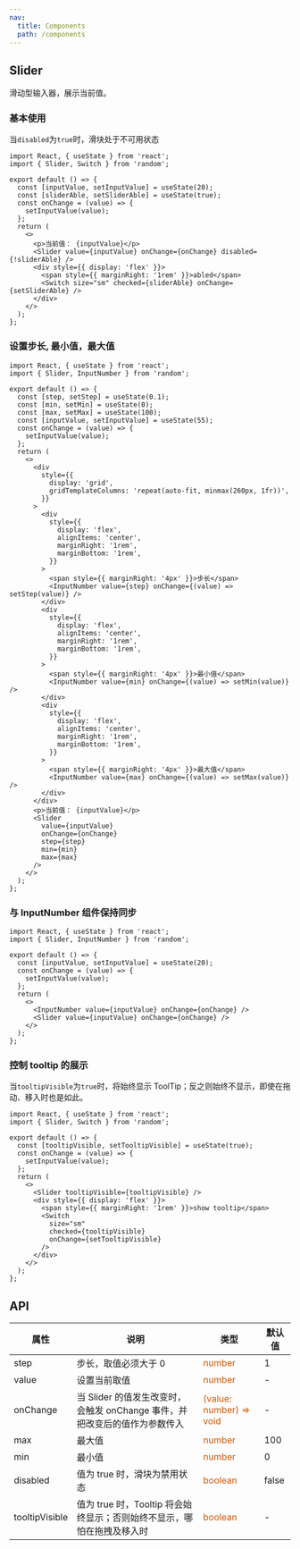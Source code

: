 ```yaml
---
nav:
  title: Components
  path: /components
---
```


## Slider

滑动型输入器，展示当前值。

### 基本使用

当`disabled`为`true`时，滑块处于不可用状态

```tsx
import React, { useState } from 'react';
import { Slider, Switch } from 'random';

export default () => {
  const [inputValue, setInputValue] = useState(20);
  const [sliderAble, setSliderAble] = useState(true);
  const onChange = (value) => {
    setInputValue(value);
  };
  return (
    <>
      <p>当前值： {inputValue}</p>
      <Slider value={inputValue} onChange={onChange} disabled={!sliderAble} />
      <div style={{ display: 'flex' }}>
        <span style={{ marginRight: '1rem' }}>abled</span>
        <Switch size="sm" checked={sliderAble} onChange={setSliderAble} />
      </div>
    </>
  );
};
```

### 设置步长, 最小值，最大值

```tsx
import React, { useState } from 'react';
import { Slider, InputNumber } from 'random';

export default () => {
  const [step, setStep] = useState(0.1);
  const [min, setMin] = useState(0);
  const [max, setMax] = useState(100);
  const [inputValue, setInputValue] = useState(55);
  const onChange = (value) => {
    setInputValue(value);
  };
  return (
    <>
      <div
        style={{
          display: 'grid',
          gridTemplateColumns: 'repeat(auto-fit, minmax(260px, 1fr))',
        }}
      >
        <div
          style={{
            display: 'flex',
            alignItems: 'center',
            marginRight: '1rem',
            marginBottom: '1rem',
          }}
        >
          <span style={{ marginRight: '4px' }}>步长</span>
          <InputNumber value={step} onChange={(value) => setStep(value)} />
        </div>
        <div
          style={{
            display: 'flex',
            alignItems: 'center',
            marginRight: '1rem',
            marginBottom: '1rem',
          }}
        >
          <span style={{ marginRight: '4px' }}>最小值</span>
          <InputNumber value={min} onChange={(value) => setMin(value)} />
        </div>
        <div
          style={{
            display: 'flex',
            alignItems: 'center',
            marginRight: '1rem',
            marginBottom: '1rem',
          }}
        >
          <span style={{ marginRight: '4px' }}>最大值</span>
          <InputNumber value={max} onChange={(value) => setMax(value)} />
        </div>
      </div>
      <p>当前值： {inputValue}</p>
      <Slider
        value={inputValue}
        onChange={onChange}
        step={step}
        min={min}
        max={max}
      />
    </>
  );
};
```

### 与 InputNumber 组件保持同步

```tsx
import React, { useState } from 'react';
import { Slider, InputNumber } from 'random';

export default () => {
  const [inputValue, setInputValue] = useState(20);
  const onChange = (value) => {
    setInputValue(value);
  };
  return (
    <>
      <InputNumber value={inputValue} onChange={onChange} />
      <Slider value={inputValue} onChange={onChange} />
    </>
  );
};
```

### 控制 tooltip 的展示

当`tooltipVisible`为`true`时，将始终显示 ToolTip；反之则始终不显示，即使在拖动、移入时也是如此。

```tsx
import React, { useState } from 'react';
import { Slider, Switch } from 'random';

export default () => {
  const [tooltipVisible, setTooltipVisible] = useState(true);
  const onChange = (value) => {
    setInputValue(value);
  };
  return (
    <>
      <Slider tooltipVisible={tooltipVisible} />
      <div style={{ display: 'flex' }}>
        <span style={{ marginRight: '1rem' }}>show tooltip</span>
        <Switch
          size="sm"
          checked={tooltipVisible}
          onChange={setTooltipVisible}
        />
      </div>
    </>
  );
};
```

## API

| 属性           | 说明                                                                       | 类型                                               | 默认值 |
| -------------- | -------------------------------------------------------------------------- | -------------------------------------------------- | ------ |
| step           | 步长，取值必须大于 0                                                       | <font color=#d35400>number</font>                  | 1      |
| value          | 设置当前取值                                                               | <font color=#d35400>number</font>                  | -      |
| onChange       | 当 Slider 的值发生改变时，会触发 onChange 事件，并把改变后的值作为参数传入 | <font color=#d35400>(value: number) => void</font> | -      |
| max            | 最大值                                                                     | <font color=#d35400>number</font>                  | 100    |
| min            | 最小值                                                                     | <font color=#d35400>number</font>                  | 0      |
| disabled       | 值为 true 时，滑块为禁用状态                                               | <font color=#d35400>boolean</font>                 | false  |
| tooltipVisible | 值为 true 时，Tooltip 将会始终显示；否则始终不显示，哪怕在拖拽及移入时     | <font color=#d35400>boolean</font>                 | -      |
